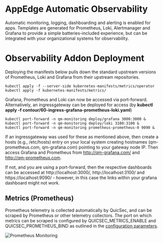 # AppEdge Automatic Observability 

Automatic monitoring, logging, dashboarding and alerting is enabled for apps. Templates are generated for Prometheus, Loki, Alertmanager and Grafana to provide a simple batteries-included experience, but can be integrated with your organizational systems for observability.


# Observability Addon Deployment

Deploying the manifests below pulls down the standard upstream versions of Prometheus, Loki and Grafana from their upstream repositories.

```
kubectl apply -f --server-side kubernetes-manifests/metrics/operator
kubectl apply -f kubernetes-manifests/metrics/
```

Grafana, Prometheus and Loki can now be accessed via port-forward. Alternatively, an ingressgateway can be deployed for access (by **kubectl apply -f contour/60-ingress-grafana-prometheus-loki.yaml**)

```
kubectl port-forward -n qm-monitoring deploy/grafana 3000:3000 &
kubectl port-forward -n qm-monitoring deploy/loki 3100:3100 &
kubectl port-forward -n qm-monitoring prometheus-prometheus-0 9090 &
```
If an ingressgateway was used for these as mentioned above, then create a hosts (e.g., /etc/hosts) entry on your local system creating hostnames (qm-prometheus.com, qm-grafana.com) pointing to your gateway node IP. Then access Grafana and Prometheus from http://qm-grafana.com/ and http://qm-prometheus.com. 

If not, and you are using a port-forward, then the respective dashboards can be accessed at http://localhost:3000/, http://localhost:3100/ and https://localhost:9090/ - however, in this case the links within your grafana dashboard might not work.

## Metrics (Prometheus)

Prometheus telemetry is collected automatically by QuicSec, and can be scraped by Prometheus or other telemetry collectors. The port on which metrics can be scraped is configured by QUICSEC_METRICS_ENABLE and QUICSEC_PROMETHEUS_BIND as outlined in the [configuration parameters](/docs/env-vars).

![Prometheus Monitoring](/images/desktop/quicmesh-prometheus-monitoring.png)



